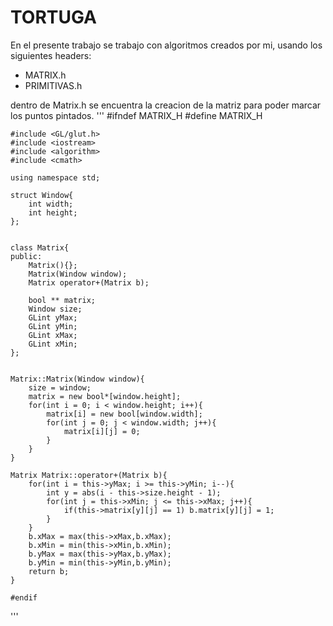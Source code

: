 # TORTUGA
En el presente trabajo se trabajo con algoritmos creados por mi, usando los siguientes headers:
+ MATRIX.h
+ PRIMITIVAS.h

dentro de Matrix.h se encuentra la creacion de la matriz para poder marcar los puntos pintados.
'''
    #ifndef MATRIX_H
    #define MATRIX_H

    #include <GL/glut.h>
    #include <iostream>
    #include <algorithm>
    #include <cmath>

    using namespace std;

    struct Window{
        int width;
        int height;
    };


    class Matrix{
    public:
        Matrix(){};
        Matrix(Window window);
        Matrix operator+(Matrix b);

        bool ** matrix;
        Window size;
        GLint yMax;
        GLint yMin;
        GLint xMax;
        GLint xMin;
    };


    Matrix::Matrix(Window window){
        size = window;
        matrix = new bool*[window.height];
        for(int i = 0; i < window.height; i++){
            matrix[i] = new bool[window.width];
            for(int j = 0; j < window.width; j++){
                matrix[i][j] = 0;
            }
        }
    }

    Matrix Matrix::operator+(Matrix b){
        for(int i = this->yMax; i >= this->yMin; i--){
            int y = abs(i - this->size.height - 1);
            for(int j = this->xMin; j <= this->xMax; j++){
                if(this->matrix[y][j] == 1) b.matrix[y][j] = 1;
            }
        }
        b.xMax = max(this->xMax,b.xMax);
        b.xMin = min(this->xMin,b.xMin);
        b.yMax = max(this->yMax,b.yMax);
        b.yMin = min(this->yMin,b.yMin);
        return b;
    }

    #endif
'''
